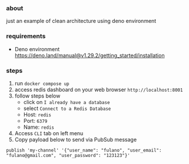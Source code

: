 ### about
just an example of clean architecture using deno environment

### requirements

- Deno environment https://deno.land/manual@v1.29.2/getting_started/installation

### steps

1. run `docker compose up`
2. access redis dashboard on your web browser `http://localhost:8001`
3. follow steps below <br >
   - click on `I already have a database`
   - select `Connect to a Redis Database`
   - Host: `redis`
   - Port: `6379`
   - Name: `redis`
4. Access `CLI` tab on left menu
5. Copy payload below to send via PubSub message

`publish 'my-channel' '{"user_name": "fulano", "user_email": "fulano@gmail.com", "user_password": "123123"}'`
